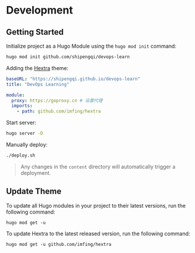 # Development

## Getting Started

Initialize project as a Hugo Module using the `hugo mod init` command:

```sh
hugo mod init github.com/shipengqi/devops-learn
```

Adding the [Hextra](https://github.com/imfing/hextra) theme:

```yaml
baseURL: "https://shipengqi.github.io/devops-learn"
title: "DevOps Learning"

module:
  proxy: https://goproxy.cn # 设置代理
  imports:
    - path: github.com/imfing/hextra
```

Start server:

```sh
hugo server -D
```

Manually deploy:

```sh
./deploy.sh
```

> Any changes in the `content` directory will automatically trigger a deployment.

## Update Theme

To update all Hugo modules in your project to their latest versions, run the following command:

```
hugo mod get -u
```

To update Hextra to the latest released version, run the following command:

```
hugo mod get -u github.com/imfing/hextra
```
